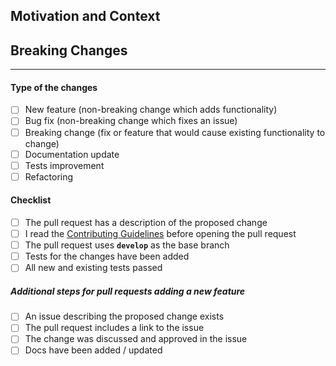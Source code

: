 <!--
Thank you for opening a pull request!

Please add a brief description of the proposed change here.
Also, please tick the appropriate points in the checklist below.
-->

## Motivation and Context
<!-- Why is this change needed? What problem does it solve? -->

## Breaking Changes
<!-- Will users need to update their code or configurations? -->

---

#### Type of the changes
- [ ] New feature (non-breaking change which adds functionality)
- [ ] Bug fix (non-breaking change which fixes an issue)
- [ ] Breaking change (fix or feature that would cause existing functionality to change)
- [ ] Documentation update
- [ ] Tests improvement
- [ ] Refactoring

#### Checklist
- [ ] The pull request has a description of the proposed change
- [ ] I read the [Contributing Guidelines](https://github.com/JetBrains/koog/blob/main/CONTRIBUTING.md) before opening the pull request
- [ ] The pull request uses **`develop`** as the base branch
- [ ] Tests for the changes have been added
- [ ] All new and existing tests passed

##### Additional steps for pull requests adding a new feature
- [ ] An issue describing the proposed change exists
- [ ] The pull request includes a link to the issue
- [ ] The change was discussed and approved in the issue
- [ ] Docs have been added / updated
